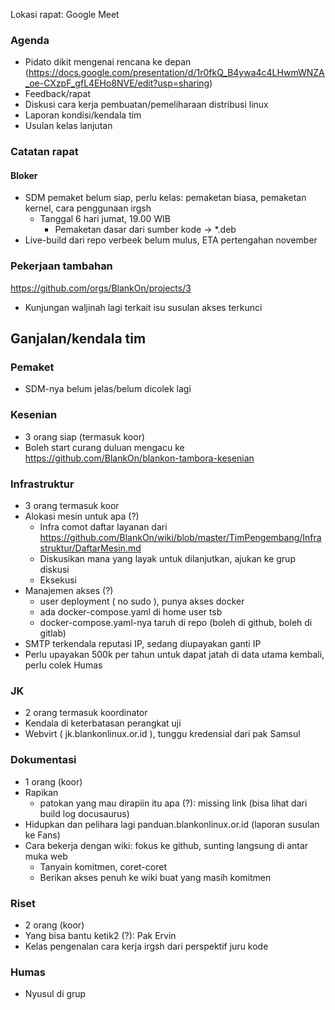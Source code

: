 Lokasi rapat: Google Meet

### Agenda

- Pidato dikit mengenai rencana ke depan (https://docs.google.com/presentation/d/1r0fkQ_B4ywa4c4LHwmWNZA_oe-CXzpF_gfL4EHo8NVE/edit?usp=sharing)
- Feedback/rapat
- Diskusi cara kerja pembuatan/pemeliharaan distribusi linux
- Laporan kondisi/kendala tim
- Usulan kelas lanjutan

### Catatan rapat

#### Bloker
 
- SDM pemaket belum siap, perlu kelas: pemaketan biasa, pemaketan kernel, cara penggunaan irgsh
  - Tanggal 6 hari jumat, 19.00 WIB
    - Pemaketan dasar dari sumber kode -> *.deb
- Live-build dari repo verbeek belum mulus, ETA pertengahan november

### Pekerjaan tambahan

https://github.com/orgs/BlankOn/projects/3

- Kunjungan waljinah lagi terkait isu susulan akses terkunci


## Ganjalan/kendala tim

### Pemaket
- SDM-nya belum jelas/belum dicolek lagi

### Kesenian
- 3 orang siap (termasuk koor)
- Boleh start curang duluan mengacu ke https://github.com/BlankOn/blankon-tambora-kesenian

### Infrastruktur
- 3 orang termasuk koor
- Alokasi mesin untuk apa (?)
  - Infra comot daftar layanan dari https://github.com/BlankOn/wiki/blob/master/TimPengembang/Infrastruktur/DaftarMesin.md
  - Diskusikan mana yang layak untuk dilanjutkan, ajukan ke grup diskusi
  - Eksekusi
- Manajemen akses (?)
  - user deployment ( no sudo ), punya akses docker
  - ada docker-compose.yaml di home user tsb
  - docker-compose.yaml-nya taruh di repo (boleh di github, boleh di gitlab)
- SMTP terkendala reputasi IP, sedang diupayakan ganti IP
- Perlu upayakan 500k per tahun untuk dapat jatah di data utama kembali, perlu colek Humas

### JK
- 2 orang termasuk koordinator
- Kendala di keterbatasan perangkat uji
- Webvirt ( jk.blankonlinux.or.id ), tunggu kredensial dari pak Samsul

### Dokumentasi
- 1 orang (koor)
- Rapikan
  - patokan yang mau dirapiin itu apa (?): missing link (bisa lihat dari build log docusaurus)
- Hidupkan dan pelihara lagi panduan.blankonlinux.or.id (laporan susulan ke Fans)
- Cara bekerja dengan wiki: fokus ke github, sunting langsung di antar muka web
  - Tanyain komitmen, coret-coret
  - Berikan akses penuh ke wiki buat yang masih komitmen

### Riset
- 2 orang (koor)
- Yang bisa bantu ketik2 (?): Pak Ervin
- Kelas pengenalan cara kerja irgsh dari perspektif juru kode

### Humas
- Nyusul di grup
